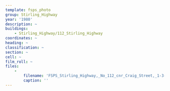 ```yaml
---
template: fsps_photo
group: Stirling_Highway
year: '1980'
description: ~
buildings:
    - Stirling_Highway/112_Stirling_Highway
coordinates: ~
heading: ~
classification: ~
section: ~
cell: ~
film_roll: ~
files:
    -
        filename: 'FSPS_Stirling_Highway,_No_112_cnr_Craig_Street,_1-3-FGH,_1980.png'
        caption: ''
---
```


